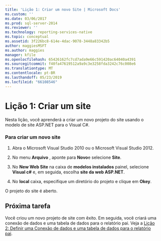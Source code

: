 ```yaml
---
title: 'Lição 1: Criar um novo Site | Microsoft Docs'
ms.custom: ''
ms.date: 03/06/2017
ms.prod: sql-server-2014
ms.reviewer: ''
ms.technology: reporting-services-native
ms.topic: conceptual
ms.assetid: 3f226bc8-614e-4dac-9078-3448a83342b5
author: maggiesMSFT
ms.author: maggies
manager: kfile
ms.openlocfilehash: 65426162fc7cd7ada9e66c591420ac64040a4391
ms.sourcegitcommit: f40fa47619512a9a9c3e3258fda3242c76c008e6
ms.translationtype: MT
ms.contentlocale: pt-BR
ms.lasthandoff: 05/23/2019
ms.locfileid: "66108546"
---
```

# <a name="lesson-1-create-a-new-web-site"></a>Lição 1: Criar um site
  Nesta lição, você aprenderá a criar um novo projeto do site usando o modelo de site ASP.NET para o Visual C#.  
  
### <a name="to-create-a-new-website"></a>Para criar um novo site  
  
1.  Abra o Microsoft Visual Studio 2010 ou o Microsoft Visual Studio 2012.  
  
2.  No menu **Arquivo** , aponte para **Novo**e selecione **Site**.  
  
3.  No **New Web Site** na caixa de **modelos instalados** painel, selecione **Visual c#** e, em seguida, escolha **site da web ASP.NET**.  
  
4.  No **local** caixa, especifique um diretório do projeto e clique em **Okey**.  
  
 O projeto do site é aberto.  
  
## <a name="next-task"></a>Próxima tarefa  
 Você criou um novo projeto de site com êxito. Em seguida, você criará uma conexão de dados e uma tabela de dados para o relatório pai. Veja a [Lição 2: Definir uma Conexão de dados e uma tabela de dados para o relatório pai](lesson-2-define-a-data-connection-and-data-table-for-parent-report.md).  
  
  
